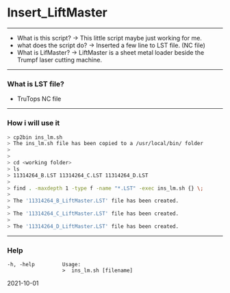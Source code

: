 # Insert_LiftMaster
---
- What is this script? -> This little script maybe just working for me.
- what does the script do? -> Inserted a few line to LST file. (NC file)
- What is LifMaster? -> LiftMaster is a sheet metal loader beside the Trumpf laser cutting machine.
---
### What is LST file?
- TruTops NC file
---
### How i will use it 
```sh
> cp2bin ins_lm.sh
> The ins_lm.sh file has been copied to a /usr/local/bin/ folder
>
>
> cd <working folder>
> ls
> 11314264_B.LST 11314264_C.LST 11314264_D.LST
>
> find . -maxdepth 1 -type f -name "*.LST" -exec ins_lm.sh {} \;
>
> The '11314264_B_LiftMaster.LST' file has been created.
>
> The '11314264_C_LiftMaster.LST' file has been created.
>
> The '11314264_D_LiftMaster.LST' file has been created.
```
---
### Help
```
-h, -help         Usage:                      
                  >  ins_lm.sh [filename]
```


2021-10-01
